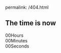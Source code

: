 permalink: /404.html

<html>
<head>
<meta charset="utf-8">
<title>Clock</title>
<link rel="stylesheet" href="clock.css">
</head>

<body>
	<div id="clock">
		<h2>The time is now</h2>
		<div id="time">
			<div><span id="hour">00</span><span>Hours</span></div>
			<div><span id="minutes">00</span><span>Minutes</span></div>
			<div><span id="seconds">00</span><span>Seconds</span></div>
		</div>
	</div>
	
<script type="text/javascript">
	function clock(){
		
		var hours = document.getElementById('hour');
		var minutes = document.getElementById('minutes');
		var seconds = document.getElementById('seconds');
		
		var h = new Date().getHours();
		var m = new Date().getMinutes();
		var s = new Date().getSeconds();
		
		hours.innerHTML = h;
		minutes.innerHTML = m;
		seconds.innerHTML = s;
		
	}
		
		var interval = setInterval(clock, 1000);
</script>
</body>
</html>
